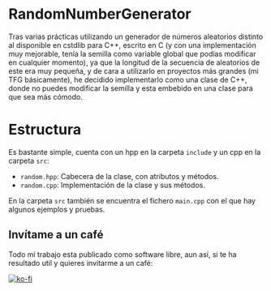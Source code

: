 # RandomNumberGenerator

Tras varias prácticas utilizando un generador de números aleatorios distinto al disponible en cstdlib para C++, escrito en C (y con una implementación muy mejorable, tenía la semilla como variable global que podías modificar en cualquier momento), ya que la longitud de la secuencia de aleatorios de este era muy pequeña, y de cara a utilizarlo en proyectos más grandes (mi TFG básicamente), he decidido implementarlo como una clase de C++, donde no puedes modificar la semilla y esta embebido en una clase para que sea más cómodo.


# Estructura

Es bastante simple, cuenta con un hpp en la carpeta `include` y un cpp en la carpeta `src`:

- `random.hpp`: Cabecera de la clase, con atributos y métodos.
- `random.cpp`: Implementación de la clase y sus métodos.

En la carpeta `src` también se encuentra el fichero `main.cpp` con el que hay algunos ejemplos y pruebas.

## Invítame a un café

Todo mi trabajo esta publicado como software libre, aun así, si te ha resultado util y quieres invitarme a un café:

[![ko-fi](https://www.ko-fi.com/img/githubbutton_sm.svg)](https://ko-fi.com/Y8Y81WT9M)


